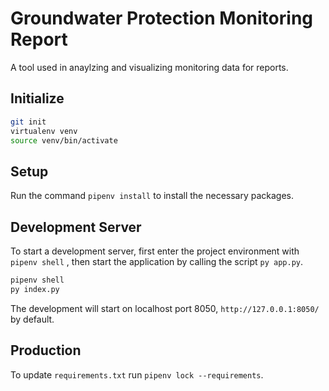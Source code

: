 # Groundwater Protection Monitoring Report

A tool used in anaylzing and visualizing monitoring data for reports.

## Initialize

```sh
git init
virtualenv venv
source venv/bin/activate
```

## Setup

Run the command `pipenv install` to install the necessary packages.

## Development Server

To start a development server, first enter the project environment with `pipenv shell` , then start the application by calling the script `py app.py`.

```sh
pipenv shell
py index.py
```

The development will start on localhost port 8050, `http://127.0.0.1:8050/` by default.

## Production

To update `requirements.txt` run `pipenv lock --requirements`.
